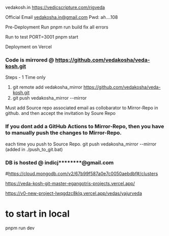 vedakosh.in
https://vedicscripture.com/rigveda


Official Email
vedakosha.in@gmail.com
Pwd: a*h*....108

Pre-Deployment
Run pnpm run build
fix all errors 

Run to test
PORT=3001 pnpm start 


Deployment on Vercel

### Code is mirrored @ https://github.com/vedakosha/veda-kosh.git
Steps - 1 Time only

1. git remote add vedakosha_mirror https://github.com/vedakosha/veda-kosh.git
2. git push vedakosha_mirror --mirror

Must add Source repo associated email as collobarator to Mirror-Repo in github.
and then accept the invitation by Soure Repo

### If you dont add a GitHub Actions to Mirror-Repo, then you have to manually push the changes to Mirror-Repo.

each time you push to Source Repo.
git push vedakosha_mirror --mirror
(added in ./push_to_git.bat)

### DB is hosted @ indicj********@gmail.com
#https://cloud.mongodb.com/v2/67b99f587a0e7c0050aebdbf#/clusters

https://veda-kosh-git-master-egangotris-projects.vercel.app/

https://v0-new-project-lwqgdzc8klq.vercel.app/vedas/yajurveda

# to start in local
pnpm run dev